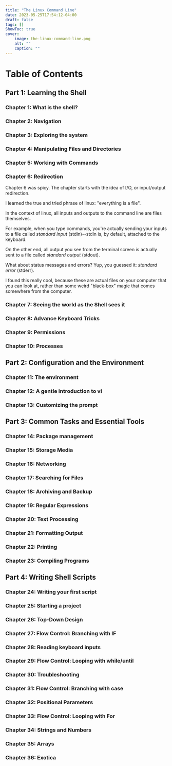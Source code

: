 ```yaml
---
title: "The Linux Command Line"
date: 2023-05-25T17:54:12-04:00
draft: false
tags: []
ShowToc: true
cover:
    image: the-linux-command-line.png
    alt: ""
    caption: ""
---
```


# Table of Contents
## Part 1: Learning the Shell
### Chapter 1: What is the shell?
### Chapter 2: Navigation
### Chapter 3: Exploring the system
### Chapter 4: Manipulating Files and Directories
### Chapter 5: Working with Commands
### Chapter 6: Redirection

Chapter 6 was spicy. The chapter starts with the idea of I/O, or input/output redirection.

I learned the true and tried phrase of linux: "everything is a file".

In the context of linux, all inputs and outputs to the command line are files themselves.

For example, when you type commands, you're actually sending your inputs to a file called *standard input* (stdin)--stdin is, by default, attached to the keyboard.

On the other end, all output you see from the terminal screen is actually sent to a file called *standard output* (stdout).

What about status messages and errors? Yup, you guessed it: *standard error* (stderr).

I found this really cool, because these are actual files on your computer that you can look at, rather than some weird "black-box" magic that comes somewhere from the computer.

### Chapter 7: Seeing the world as the Shell sees it
### Chapter 8: Advance Keyboard Tricks
### Chapter 9: Permissions
### Chapter 10: Processes 
## Part 2: Configuration and the Environment
### Chapter 11: The environment
### Chapter 12: A gentle introduction to vi
### Chapter 13: Customizing the prompt
## Part 3: Common Tasks and Essential Tools
### Chapter 14: Package management
### Chapter 15: Storage Media
### Chapter 16: Networking
### Chapter 17: Searching for Files
### Chapter 18: Archiving and Backup
### Chapter 19: Regular Expressions
### Chapter 20: Text Processing
### Chapter 21: Formatting Output
### Chapter 22: Printing
### Chapter 23: Compiling Programs
## Part 4: Writing Shell Scripts
### Chapter 24: Writing your first script
### Chapter 25: Starting a project
### Chapter 26: Top-Down Design
### Chapter 27: Flow Control: Branching with IF
### Chapter 28: Reading keyboard inputs
### Chapter 29: Flow Control: Looping with while/until
### Chapter 30: Troubleshooting
### Chapter 31: Flow Control: Branching with case
### Chapter 32: Positional Parameters
### Chapter 33: Flow Control: Looping with For
### Chapter 34: Strings and Numbers
### Chapter 35: Arrays
### Chapter 36: Exotica



